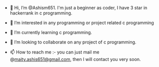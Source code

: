 - 👋 Hi, I’m @Ashism651. I'm just a beginner as coder, I have 3 star in hackerrank in c programming.


- 👀 I’m interested in any programming or project related c programming 
- 🌱 I’m currently learning c programming.
- 💞️ I’m looking to collaborate on any project of c programming.
- 📫 How to reach me :- you can just mail me @maity.ashis651@gmail.com, then I will contact you very soon.

<!---
Ashism651/Ashism651 is a ✨ special ✨ repository because its `README.md` (this file) appears on your GitHub profile.
You can click the Preview link to take a look at your changes.
--->
